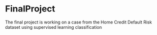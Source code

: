 # FinalProject
The final project is working on a case from the Home Credit Default Risk dataset using supervised learning classification
